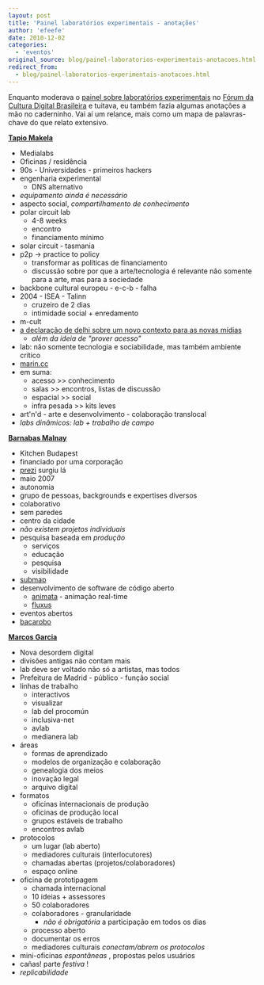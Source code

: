 ```yaml
---
layout: post
title: 'Painel laboratórios experimentais - anotações'
author: 'efeefe'
date: 2010-12-02
categories:
  - 'eventos'
original_source: blog/painel-laboratorios-experimentais-anotacoes.html
redirect_from:
  - blog/painel-laboratorios-experimentais-anotacoes.html
---
```


﻿Enquanto moderava o [painel sobre laboratórios experimentais](http://culturadigital.br/redelabs/2010/12/painel-internacional-laboratorios-experimentais/) no [Fórum da Cultura Digital Brasileira](http://culturadigital.br/forum2010) e tuitava, eu também fazia algumas anotações a mão no caderninho. Vai aí um relance, mais como um mapa de palavras-chave do que relato extensivo.

**[Tapio Makela](http://tapio.translocal.net/)**

-   Medialabs
-   Oficinas / residência
-   90s - Universidades - primeiros hackers
-   engenharia experimental
    -   DNS alternativo
-   *equipamento ainda é necessário*
-   aspecto social, *compartilhamento de conhecimento*
-   polar circuit lab
    -   4-8 weeks
    -   encontro
    -   financiamento mínimo
-   solar circuit - tasmania
-   p2p -\> practice to policy
    -   transformar as políticas de financiamento
    -   discussão sobre por que a arte/tecnologia é relevante não somente para a arte, mas para a sociedade
-   backbone cultural europeu - e-c-b - falha
-   2004 - ISEA - Talinn
    -   cruzeiro de 2 dias
    -   intimidade social + enredamento
-   m-cult
-   [a declaração de delhi sobre um novo contexto para as novas mídias](http://www.virtueelplatform.nl/en/2386)
    -   *além da ideia de \"prover acesso\"*
-   lab: não somente tecnologia e sociabilidade, mas também ambiente crítico
-   [marin.cc](http://marin.cc/)
-   em suma:
    -   acesso \>\> conhecimento
    -   salas \>\> encontros, listas de discussão
    -   espacial \>\> social
    -   infra pesada \>\> kits leves
-   art\'n\'d - arte e desenvolvimento - colaboração translocal
-   *labs dinâmicos: lab + trabalho de campo*

[**Barnabas Malnay**](http://www.virtueelplatform.nl/en/2386)

-   Kitchen Budapest
-   financiado por uma corporação
-   [prezi](http://prezi.com/) surgiu lá
-   maio 2007
-   autonomia
-   grupo de pessoas, backgrounds e expertises diversos
-   colaborativo
-   sem paredes
-   centro da cidade
-   *não existem projetos individuais*
-   pesquisa baseada em *produção*
    -   serviços
    -   educação
    -   pesquisa
    -   visibilidade
-   [submap](http://www.kitchenbudapest.hu/en/projects/submap)
-   desenvolvimento de software de código aberto
    -   [animata](http://animata.kibu.hu/) - animação real-time
    -   [fluxus](http://www.kitchenbudapest.hu/en/event/fluxus)
-   eventos abertos
-   [bacarobo](http://bacarobo.kibu.hu/)

[**Marcos Garcia**](http://medialab-prado.es/)

-   Nova desordem digital
-   divisões antigas não contam mais
-   lab deve ser voltado não só a artistas, mas todos
-   Prefeitura de Madrid - público - função social
-   linhas de trabalho
    -   interactivos
    -   visualizar
    -   lab del procomún
    -   inclusiva-net
    -   avlab
    -   medianera lab
-   áreas
    -   formas de aprendizado
    -   modelos de organização e colaboração
    -   genealogia dos meios
    -   inovação legal
    -   arquivo digital
-   formatos
    -   oficinas internacionais de produção
    -   oficinas de produção local
    -   grupos estáveis de trabalho
    -   encontros avlab
-   protocolos
    -   um lugar (lab aberto)
    -   mediadores culturais (interlocutores)
    -   chamadas abertas (projetos/colaboradores)
    -   espaço online
-   oficina de prototipagem
    -   chamada internacional
    -   10 ideias + assessores
    -   50 colaboradores
    -   colaboradores - granularidade
        -   *não é obrigatória* a participação em todos os dias
    -   processo aberto
    -   documentar os erros
    -   mediadores culturais *conectam/abrem os protocolos*
-   mini-oficinas *espontâneas* , propostas pelos usuários
-   cañas! parte *festiva* !
-   *replicabilidade*
